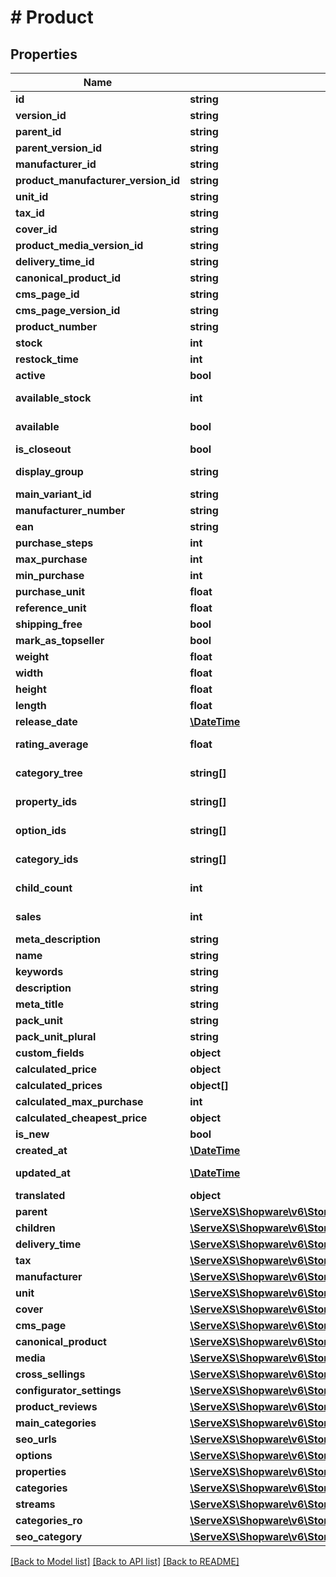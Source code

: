 # # Product

## Properties

Name | Type | Description | Notes
------------ | ------------- | ------------- | -------------
**id** | **string** |  | [optional]
**version_id** | **string** |  | [optional]
**parent_id** | **string** |  | [optional]
**parent_version_id** | **string** |  | [optional]
**manufacturer_id** | **string** |  | [optional]
**product_manufacturer_version_id** | **string** |  | [optional]
**unit_id** | **string** |  | [optional]
**tax_id** | **string** |  |
**cover_id** | **string** |  | [optional]
**product_media_version_id** | **string** |  | [optional]
**delivery_time_id** | **string** |  | [optional]
**canonical_product_id** | **string** |  | [optional]
**cms_page_id** | **string** |  | [optional]
**cms_page_version_id** | **string** |  | [optional]
**product_number** | **string** |  |
**stock** | **int** |  |
**restock_time** | **int** |  | [optional]
**active** | **bool** |  | [optional]
**available_stock** | **int** |  | [optional] [readonly]
**available** | **bool** |  | [optional] [readonly]
**is_closeout** | **bool** |  | [optional]
**display_group** | **string** |  | [optional] [readonly]
**main_variant_id** | **string** |  | [optional]
**manufacturer_number** | **string** |  | [optional]
**ean** | **string** |  | [optional]
**purchase_steps** | **int** |  | [optional]
**max_purchase** | **int** |  | [optional]
**min_purchase** | **int** |  | [optional]
**purchase_unit** | **float** |  | [optional]
**reference_unit** | **float** |  | [optional]
**shipping_free** | **bool** |  | [optional]
**mark_as_topseller** | **bool** |  | [optional]
**weight** | **float** |  | [optional]
**width** | **float** |  | [optional]
**height** | **float** |  | [optional]
**length** | **float** |  | [optional]
**release_date** | [**\DateTime**](\DateTime.md) |  | [optional]
**rating_average** | **float** |  | [optional] [readonly]
**category_tree** | **string[]** |  | [optional] [readonly]
**property_ids** | **string[]** |  | [optional] [readonly]
**option_ids** | **string[]** |  | [optional] [readonly]
**category_ids** | **string[]** |  | [optional] [readonly]
**child_count** | **int** |  | [optional] [readonly]
**sales** | **int** |  | [optional] [readonly]
**meta_description** | **string** |  | [optional]
**name** | **string** |  |
**keywords** | **string** |  | [optional]
**description** | **string** |  | [optional]
**meta_title** | **string** |  | [optional]
**pack_unit** | **string** |  | [optional]
**pack_unit_plural** | **string** |  | [optional]
**custom_fields** | **object** |  | [optional]
**calculated_price** | **object** |  | [optional]
**calculated_prices** | **object[]** |  | [optional]
**calculated_max_purchase** | **int** |  | [optional]
**calculated_cheapest_price** | **object** |  | [optional]
**is_new** | **bool** |  | [optional]
**created_at** | [**\DateTime**](\DateTime.md) |  | [readonly]
**updated_at** | [**\DateTime**](\DateTime.md) |  | [optional] [readonly]
**translated** | **object** |  | [optional]
**parent** | [**\ServeXS\Shopware\v6\Store\Model\Product**](Product.md) |  | [optional]
**children** | [**\ServeXS\Shopware\v6\Store\Model\Product**](Product.md) |  | [optional]
**delivery_time** | [**\ServeXS\Shopware\v6\Store\Model\DeliveryTime**](DeliveryTime.md) |  | [optional]
**tax** | [**\ServeXS\Shopware\v6\Store\Model\Tax**](Tax.md) |  | [optional]
**manufacturer** | [**\ServeXS\Shopware\v6\Store\Model\ProductManufacturer**](ProductManufacturer.md) |  | [optional]
**unit** | [**\ServeXS\Shopware\v6\Store\Model\Unit**](Unit.md) |  | [optional]
**cover** | [**\ServeXS\Shopware\v6\Store\Model\ProductMedia**](ProductMedia.md) |  | [optional]
**cms_page** | [**\ServeXS\Shopware\v6\Store\Model\CmsPage**](CmsPage.md) |  | [optional]
**canonical_product** | [**\ServeXS\Shopware\v6\Store\Model\Product**](Product.md) |  | [optional]
**media** | [**\ServeXS\Shopware\v6\Store\Model\ProductMedia**](ProductMedia.md) |  | [optional]
**cross_sellings** | [**\ServeXS\Shopware\v6\Store\Model\ProductCrossSelling**](ProductCrossSelling.md) |  | [optional]
**configurator_settings** | [**\ServeXS\Shopware\v6\Store\Model\ProductConfiguratorSetting**](ProductConfiguratorSetting.md) |  | [optional]
**product_reviews** | [**\ServeXS\Shopware\v6\Store\Model\ProductReview**](ProductReview.md) |  | [optional]
**main_categories** | [**\ServeXS\Shopware\v6\Store\Model\MainCategory**](MainCategory.md) |  | [optional]
**seo_urls** | [**\ServeXS\Shopware\v6\Store\Model\SeoUrl**](SeoUrl.md) |  | [optional]
**options** | [**\ServeXS\Shopware\v6\Store\Model\PropertyGroupOption**](PropertyGroupOption.md) |  | [optional]
**properties** | [**\ServeXS\Shopware\v6\Store\Model\PropertyGroupOption**](PropertyGroupOption.md) |  | [optional]
**categories** | [**\ServeXS\Shopware\v6\Store\Model\Category**](Category.md) |  | [optional]
**streams** | [**\ServeXS\Shopware\v6\Store\Model\ProductStream**](ProductStream.md) |  | [optional]
**categories_ro** | [**\ServeXS\Shopware\v6\Store\Model\Category**](Category.md) |  | [optional]
**seo_category** | [**\ServeXS\Shopware\v6\Store\Model\Category**](Category.md) |  | [optional]

[[Back to Model list]](../../README.md#models) [[Back to API list]](../../README.md#endpoints) [[Back to README]](../../README.md)
